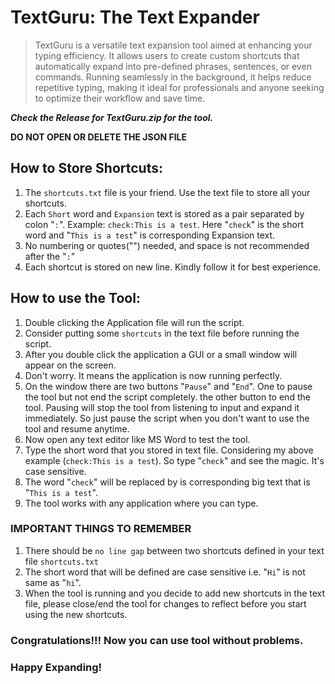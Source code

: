 # TextGuru: The Text Expander

> TextGuru is a versatile text expansion tool aimed at enhancing your typing efficiency. It allows users to create custom shortcuts that automatically expand into pre-defined phrases, sentences, or even commands. Running seamlessly in the background, it helps reduce repetitive typing, making it ideal for professionals and anyone seeking to optimize their workflow and save time.

**_Check the Release for TextGuru.zip for the tool._**

**DO NOT OPEN OR DELETE THE JSON FILE**

## How to Store Shortcuts:

1. The `shortcuts.txt` file is your friend. Use the text file to store all your shortcuts.
2. Each `Short` word and `Expansion` text is stored as a pair separated by colon "`:`". 
Example: `check:This is a test`. 
Here "`check`" is the short word and "`This is a test`" is corresponding Expansion text.
3. No numbering or quotes("") needed, and space is not recommended after the "`:`"
4. Each shortcut is stored on new line. Kindly follow it for best experience.

## How to use the Tool:
1. Double clicking the Application file will run the script.
2. Consider putting some `shortcuts` in the text file before running the script.
3. After you double click the application a GUI or a small window will appear on the screen.
4. Don't worry. It means the application is now running perfectly.
5. On the window there are two buttons "`Pause`" and "`End`". One to pause the tool but not end the script completely. the other button to end the tool. Pausing will stop the tool from listening to input and expand it immediately. So just pause the script when you don't want to use the tool and resume anytime.
6. Now open any text editor like MS Word to test the tool. 
7. Type the short word that you stored in text file. Considering my above example (`check:This is a test`). So type "`check`" and see the magic. It's case sensitive.
8. The word "`check`" will be replaced by is corresponding big text that is "`This is a test`".
9. The tool works with any application where you can type.

### IMPORTANT THINGS TO REMEMBER
1. There should be `no line gap` between two shortcuts defined in your text file `shortcuts.txt`
2. The short word that will be defined are case sensitive i.e. "`Hi`" is not same as "`hi`".
3. When the tool is running and you decide to add new shortcuts in the text file, please close/end the tool for changes to reflect before you start using the new shortcuts.


### Congratulations!!! Now you can use tool without problems.

### Happy Expanding!
